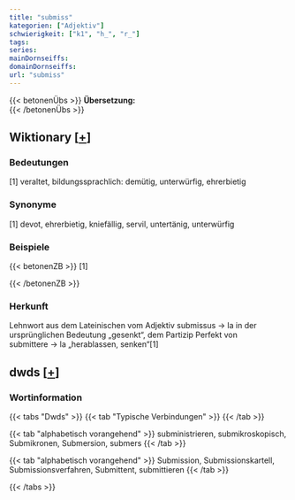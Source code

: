 ```yaml
---
title: "submiss"
kategorien: ["Adjektiv"]
schwierigkeit: ["k1", "h_", "r_"]
tags:
series:
mainDornseiffs:
domainDornseiffs:
url: "submiss"
---
```


{{< betonenÜbs >}}
**Übersetzung:**  
{{< /betonenÜbs >}}

## Wiktionary [[+](https://de.wiktionary.org/wiki/submiss)]

### Bedeutungen
[1] veraltet, bildungssprachlich: demütig, unterwürfig, ehrerbietig  

### Synonyme
[1] devot, ehrerbietig, kniefällig, servil, untertänig, unterwürfig  

### Beispiele
{{< betonenZB >}}
[1]  

{{< /betonenZB >}}
### Herkunft
Lehnwort aus dem Lateinischen vom Adjektiv submissus → la in der ursprünglichen Bedeutung „gesenkt“, dem Partizip Perfekt von submittere → la „herablassen, senken“[1]  



## dwds [[+](https://www.dwds.de/wb/submiss)]

### Wortinformation
{{< tabs "Dwds" >}}
{{< tab "Typische Verbindungen" >}}
{{< /tab >}}

{{< tab "alphabetisch vorangehend" >}}
subministrieren, submikroskopisch, Submikronen, Submersion, submers
{{< /tab >}}

{{< tab "alphabetisch vorangehend" >}}
Submission, Submissionskartell, Submissionsverfahren, Submittent, submittieren
{{< /tab >}}

{{< /tabs >}}

